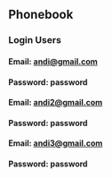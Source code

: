 ## Phonebook

### Login Users
#### Email: andi@gmail.com
#### Password: password

#### Email: andi2@gmail.com
#### Password: password

#### Email: andi3@gmail.com
#### Password: password